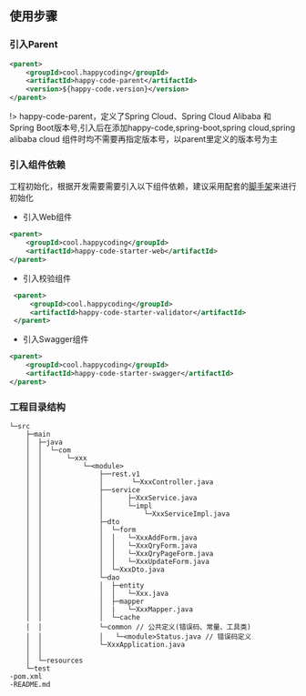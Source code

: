 ## 使用步骤
### 引入Parent
```xml
<parent>
    <groupId>cool.happycoding</groupId>
    <artifactId>happy-code-parent</artifactId>
    <version>${happy-code.version}</version>
</parent>
```
!> happy-code-parent，定义了Spring Cloud、Spring Cloud Alibaba 和 Spring Boot版本号,引入后在添加happy-code,spring-boot,spring cloud,spring alibaba cloud 组件时均不需要再指定版本号，以parent里定义的版本号为主

### 引入组件依赖
工程初始化，根据开发需要需要引入以下组件依赖，建议采用配套的[脚手架](happy-code/bootstrap)来进行初始化

- 引入Web组件
```xml
<parent>
    <groupId>cool.happycoding</groupId>
    <artifactId>happy-code-starter-web</artifactId>
</parent>
```

- 引入校验组件
```xml
 <parent>
     <groupId>cool.happycoding</groupId>
     <artifactId>happy-code-starter-validator</artifactId>
 </parent>
 ```

- 引入Swagger组件
```xml
<parent>
    <groupId>cool.happycoding</groupId>
    <artifactId>happy-code-starter-swagger</artifactId>
</parent>
```

### 工程目录结构

```
└─src
    ├─main
    │  ├─java
    │  │  └─com
    │  │      └─xxx
    │  │          └─<module>
    │  │              ├──rest.v1
    │  │              │       └─XxxController.java
    │  │              ├──service
    │  │              │      ├─XxxService.java
    │  │              │      └─impl
    │  │              │          └─XxxServiceImpl.java
    │  │              ├─dto
    │  │              │  └─form
    │  │              │  │   └─XxxAddForm.java
    │  │              │  │   └─XxxQryForm.java
    │  │              │  │   └─XxxQryPageForm.java
    │  │              │  │   └─XxxUpdateForm.java
    │  │              │  └─XxxDto.java
    │  │              └─dao
    │  │              │  ├─entity
    │  │              │  │   └─Xxx.java
    │  │              │  ├─mapper
    │  │              │  |   └─XxxMapper.java
    │  │              │  └─cache 
    │  │              └─common // 公共定义(错误码、常量、工具类)
    │  │              │   └─<module>Status.java // 错误码定义
    │  │              └─XxxApplication.java
    │  │
    │  └─resources
    └─test
-pom.xml
-README.md
```